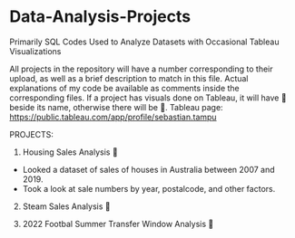 # Data-Analysis-Projects
Primarily SQL Codes Used to Analyze Datasets with Occasional Tableau Visualizations

All projects in the repository will have a number corresponding to their upload, as well as a brief description to match in this file. Actual explanations of my code be available as comments inside the corresponding files.
If a project has visuals done on Tableau, it will have 🔵	beside its name, otherwise there will be 🔴. 
Tableau page: https://public.tableau.com/app/profile/sebastian.tampu

PROJECTS:
1. Housing Sales Analysis 🔵 
  - Looked a dataset of sales of houses in Australia between 2007 and 2019. 
  - Took a look at sale numbers by year, postalcode, and other factors.

2. Steam Sales Analysis 🔴

3. 2022 Footbal Summer Transfer Window Analysis 🔵
